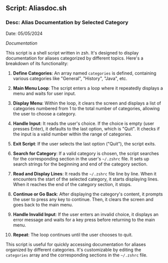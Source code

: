 ## Script: Aliasdoc.sh
### Desc: Alias Documentation by Selected Category
Date: 05/05/2024

_Documentation_

This script is a shell script written in zsh. It's designed to display documentation for aliases categorized by different topics. Here's a breakdown of its functionality:

1. **Define Categories**: An array named `categories` is defined, containing various categories like "General", "History", "Java", etc.

2. **Main Menu Loop**: The script enters a loop where it repeatedly displays a menu and waits for user input.

3. **Display Menu**: Within the loop, it clears the screen and displays a list of categories numbered from 1 to the total number of categories, allowing the user to choose a category.

4. **Handle Input**: It reads the user's choice. If the choice is empty (user presses Enter), it defaults to the last option, which is "Quit". It checks if the input is a valid number within the range of categories.

5. **Exit Script**: If the user selects the last option ("Quit"), the script exits.

6. **Search for Category**: If a valid category is chosen, the script searches for the corresponding section in the user's `~/.zshrc` file. It sets up search strings for the beginning and end of the category section.

7. **Read and Display Lines**: It reads the `~/.zshrc` file line by line. When it encounters the start of the selected category, it starts displaying lines. When it reaches the end of the category section, it stops.

8. **Continue or Go Back**: After displaying the category's content, it prompts the user to press any key to continue. Then, it clears the screen and goes back to the main menu.

9. **Handle Invalid Input**: If the user enters an invalid choice, it displays an error message and waits for a key press before returning to the main menu.

10. **Repeat**: The loop continues until the user chooses to quit.

This script is useful for quickly accessing documentation for aliases organized by different categories. It's customizable by editing the `categories` array and the corresponding sections in the `~/.zshrc` file.